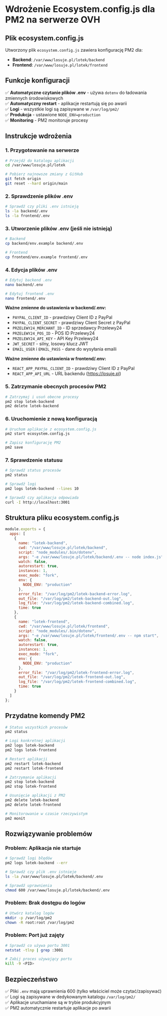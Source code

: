 # Wdrożenie Ecosystem.config.js dla PM2 na serwerze OVH

## Plik ecosystem.config.js

Utworzony plik `ecosystem.config.js` zawiera konfigurację PM2 dla:
- **Backend**: `/var/www/losuje.pl/lotek/backend`
- **Frontend**: `/var/www/losuje.pl/lotek/frontend`

## Funkcje konfiguracji

✅ **Automatyczne czytanie plików .env** - używa `dotenv` do ładowania zmiennych środowiskowych  
✅ **Automatyczny restart** - aplikacje restartują się po awarii  
✅ **Logi** - wszystkie logi są zapisywane w `/var/log/pm2/`  
✅ **Produkcja** - ustawione `NODE_ENV=production`  
✅ **Monitoring** - PM2 monitoruje procesy  

## Instrukcje wdrożenia

### 1. Przygotowanie na serwerze

```bash
# Przejdź do katalogu aplikacji
cd /var/www/losuje.pl/lotek

# Pobierz najnowsze zmiany z GitHub
git fetch origin
git reset --hard origin/main
```

### 2. Sprawdzenie plików .env

```bash
# Sprawdź czy pliki .env istnieją
ls -la backend/.env
ls -la frontend/.env
```

### 3. Utworzenie plików .env (jeśli nie istnieją)

```bash
# Backend
cp backend/env.example backend/.env

# Frontend  
cp frontend/env.example frontend/.env
```

### 4. Edycja plików .env

```bash
# Edytuj backend .env
nano backend/.env

# Edytuj frontend .env
nano frontend/.env
```

**Ważne zmienne do ustawienia w backend/.env:**
- `PAYPAL_CLIENT_ID` - prawdziwy Client ID z PayPal
- `PAYPAL_CLIENT_SECRET` - prawdziwy Client Secret z PayPal
- `PRZELEWY24_MERCHANT_ID` - ID sprzedawcy Przelewy24
- `PRZELEWY24_POS_ID` - POS ID Przelewy24
- `PRZELEWY24_API_KEY` - API Key Przelewy24
- `JWT_SECRET` - silny, losowy klucz JWT
- `EMAIL_USER` i `EMAIL_PASS` - dane do wysyłania emaili

**Ważne zmienne do ustawienia w frontend/.env:**
- `REACT_APP_PAYPAL_CLIENT_ID` - prawdziwy Client ID z PayPal
- `REACT_APP_API_URL` - URL backendu (https://losuje.pl)

### 5. Zatrzymanie obecnych procesów PM2

```bash
# Zatrzymaj i usuń obecne procesy
pm2 stop lotek-backend
pm2 delete lotek-backend
```

### 6. Uruchomienie z nową konfiguracją

```bash
# Uruchom aplikacje z ecosystem.config.js
pm2 start ecosystem.config.js

# Zapisz konfigurację PM2
pm2 save
```

### 7. Sprawdzenie statusu

```bash
# Sprawdź status procesów
pm2 status

# Sprawdź logi
pm2 logs lotek-backend --lines 10

# Sprawdź czy aplikacja odpowiada
curl -I http://localhost:3001
```

## Struktura pliku ecosystem.config.js

```javascript
module.exports = {
  apps: [
    {
      name: "lotek-backend",
      cwd: "/var/www/losuje.pl/lotek/backend",
      script: "node_modules/.bin/dotenv",
      args: "-e /var/www/losuje.pl/lotek/backend/.env -- node index.js",
      watch: false,
      autorestart: true,
      instances: 1,
      exec_mode: "fork",
      env: {
        NODE_ENV: "production"
      },
      error_file: "/var/log/pm2/lotek-backend-error.log",
      out_file: "/var/log/pm2/lotek-backend-out.log",
      log_file: "/var/log/pm2/lotek-backend-combined.log",
      time: true
    },
    {
      name: "lotek-frontend",
      cwd: "/var/www/losuje.pl/lotek/frontend",
      script: "node_modules/.bin/dotenv",
      args: "-e /var/www/losuje.pl/lotek/frontend/.env -- npm start",
      watch: false,
      autorestart: true,
      instances: 1,
      exec_mode: "fork",
      env: {
        NODE_ENV: "production"
      },
      error_file: "/var/log/pm2/lotek-frontend-error.log",
      out_file: "/var/log/pm2/lotek-frontend-out.log",
      log_file: "/var/log/pm2/lotek-frontend-combined.log",
      time: true
    }
  ]
};
```

## Przydatne komendy PM2

```bash
# Status wszystkich procesów
pm2 status

# Logi konkretnej aplikacji
pm2 logs lotek-backend
pm2 logs lotek-frontend

# Restart aplikacji
pm2 restart lotek-backend
pm2 restart lotek-frontend

# Zatrzymanie aplikacji
pm2 stop lotek-backend
pm2 stop lotek-frontend

# Usunięcie aplikacji z PM2
pm2 delete lotek-backend
pm2 delete lotek-frontend

# Monitorowanie w czasie rzeczywistym
pm2 monit
```

## Rozwiązywanie problemów

### Problem: Aplikacja nie startuje
```bash
# Sprawdź logi błędów
pm2 logs lotek-backend --err

# Sprawdź czy plik .env istnieje
ls -la /var/www/losuje.pl/lotek/backend/.env

# Sprawdź uprawnienia
chmod 600 /var/www/losuje.pl/lotek/backend/.env
```

### Problem: Brak dostępu do logów
```bash
# Utwórz katalog logów
mkdir -p /var/log/pm2
chown -R root:root /var/log/pm2
```

### Problem: Port już zajęty
```bash
# Sprawdź co używa portu 3001
netstat -tlnp | grep :3001

# Zabij proces używający portu
kill -9 <PID>
```

## Bezpieczeństwo

✅ Pliki `.env` mają uprawnienia 600 (tylko właściciel może czytać/zapisywać)  
✅ Logi są zapisywane w dedykowanym katalogu `/var/log/pm2/`  
✅ Aplikacje uruchamiane są w trybie produkcyjnym  
✅ PM2 automatycznie restartuje aplikacje po awarii


